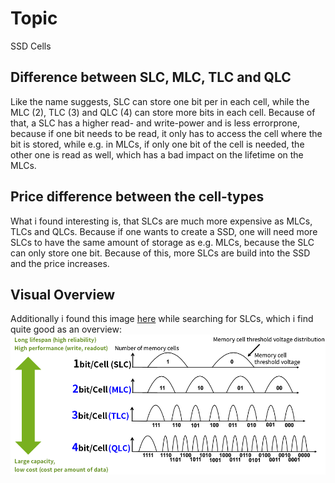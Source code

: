 # Topic

SSD Cells

## Difference between SLC, MLC, TLC and QLC

Like the name suggests, SLC can store one bit per in each cell, while the MLC (2), TLC (3) and QLC (4) can store more bits in each cell.
Because of that, a SLC has a higher read- and write-power and is less errorprone, because if one bit needs to be read, it only has to access the cell where the bit is stored, while e.g. in MLCs, if only one bit of the cell is needed, the other one is read as well, which has a bad impact on the lifetime on the MLCs.

## Price difference between the cell-types

What i found interesting is, that SLCs are much more expensive as MLCs, TLCs and QLCs. Because if one wants to create a SSD, one will need more SLCs to have the same amount of storage as e.g. MLCs, because the SLC can only store one bit. Because of this, more SLCs are build into the SSD and the price increases. 

## Visual Overview

Additionally i found this image [here](https://www.kioxia.com/en-jp/rd/technology/multi-level-cell.html) while searching for SLCs, which i find quite good as an overview:
![Performance of SLCs, MLCs, TLCs and QLCs](SLC.png)